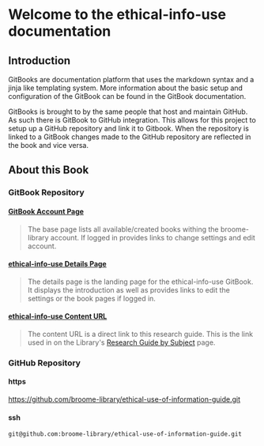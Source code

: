 # Welcome to the ethical-info-use documentation

## Introduction

GitBooks are documentation platform that uses the markdown syntax and a jinja like templating system.  More information about the basic setup and configuration of the GitBook can be found in the GitBook documentation.  

GitBooks is brought to by the same people that host and maintain GitHub.  As such there is GitBook to GitHub integration.  This allows for this project to setup up a GitHub repository and link it to Gitbook.  When the repository is linked to a GitBook changes made to the GitHub repository are reflected in the book and vice versa.

## About this Book

### GitBook Repository

#### [GitBook Account Page](https://www.gitbook.com/@broome-library)
> The base page lists all available/created books withing the broome-library account.  If logged in provides links to change settings and edit account.

#### [ethical-info-use Details Page](https://www.gitbook.com/book/broome-library/ethical-use-of-information-guide/details)
> The details page is the landing page for the ethical-info-use GitBook.  It displays the introduction as well as provides links to edit the settings or the book pages if logged in.

#### [ethical-info-use Content URL](https://broome-library.gitbooks.io/ethical-use-of-information-guide/content)
> The content URL is a direct link to this research guide. This is the link used in on the Library's [Research Guide by Subject](https://library.csuci.edu/research/dbases-subject.htm) page.

### GitHub Repository

#### https
https://github.com/broome-library/ethical-use-of-information-guide.git

#### ssh
```git@github.com:broome-library/ethical-use-of-information-guide.git```
